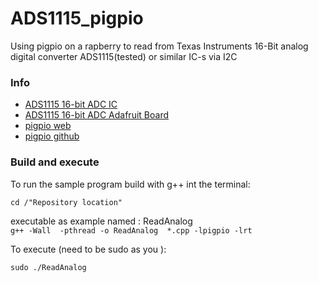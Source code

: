 # ADS1115_pigpio
Using pigpio on a rapberry to read from Texas Instruments 16-Bit analog digital converter ADS1115(tested) or similar IC-s via I2C

### Info
* [ADS1115 16-bit ADC IC](https://www.ti.com/product/ADS1115)
* [ADS1115 16-bit ADC Adafruit Board](https://www.adafruit.com/product/1085)
* [pigpio web](http://www.abyz.me.uk/rpi/pigpio/download.html)
* [pigpio github](https://github.com/joan2937/pigpio/)

### Build and execute
To run the sample program build with g++ int the terminal:

  `cd /"Repository location" `

 executable as example named : ReadAnalog    
  `g++ -Wall  -pthread -o ReadAnalog  *.cpp -lpigpio -lrt`

To execute (need to be sudo as you ):

 `sudo ./ReadAnalog`


